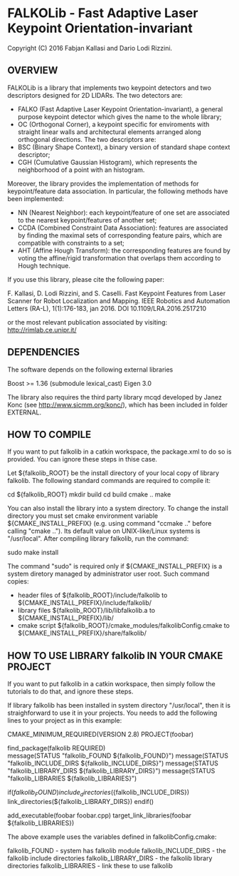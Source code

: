 # FALKOLib - Fast Adaptive Laser Keypoint Orientation-invariant
Copyright (C) 2016 Fabjan Kallasi and Dario Lodi Rizzini.


## OVERVIEW

FALKOLib is a library that implements two keypoint detectors 
and two descriptors designed for 2D LIDARs.
The two detectors are:
- FALKO (Fast Adaptive Laser Keypoint Orientation-invariant), a 
  general purpose keypoint detector which gives the name to 
  the whole library;
- OC (Orthogonal Corner), a keypoint specific for enviroments 
  with straight linear walls and architectural elements 
  arranged along orthogonal directions.
The two descriptors are:
- BSC (Binary Shape Context), a binary version of standard 
  shape context descriptor;
- CGH (Cumulative Gaussian Histogram), which represents the 
  neighborhood of a point with an histogram.

Moreover, the library provides the implementation of methods 
for keypoint/feature data association. 
In particular, the following methods have been implemented:
- NN (Nearest Neighbor): each keypoint/feature of one set 
  are associated to the nearest keypoint/features of another set;
- CCDA (Combined Constraint Data Association): features are 
  associated by finding the maximal sets of corresponding
  feature pairs, which are compatible with constraints to 
  a set;
- AHT (Affine Hough Transform): the corresponding features
  are found by voting the affine/rigid transformation 
  that overlaps them according to Hough technique.

If you use this library, please cite the following paper: 

F. Kallasi, D. Lodi Rizzini, and S. Caselli. 
Fast Keypoint Features from Laser Scanner for Robot Localization and Mapping. 
IEEE Robotics and Automation Letters (RA-L), 1(1):176-183, jan 2016. 
DOI 10.1109/LRA.2016.2517210

or the most relevant publication associated by visiting: 
http://rimlab.ce.unipr.it/


## DEPENDENCIES

The software depends on the following external libraries

Boost >= 1.36 (submodule lexical_cast)
Eigen 3.0 

The library also requires the third party library mcqd
developed by Janez Konc (see http://www.sicmm.org/konc/), 
which has been included in folder EXTERNAL.


## HOW TO COMPILE
If you want to put falkolib in a catkin workspace, the package.xml to do so is provided.
You can ignore these steps in thise case.

Let ${falkolib_ROOT} be the install directory of your local copy 
of library falkolib. 
The following standard commands are required to compile it:

  cd ${falkolib_ROOT}
  mkdir build
  cd build
  cmake ..
  make

You can also install the library into a system directory. 
To change the install directory you must set cmake environment
variable ${CMAKE_INSTALL_PREFIX} (e.g. using command "ccmake .."
before calling "cmake .."). 
Its default value on UNIX-like/Linux systems is "/usr/local".
After compiling library falkolib, run the command:

  sudo make install

The command "sudo" is required only if ${CMAKE_INSTALL_PREFIX} 
is a system diretory managed by administrator user root.
Such command copies:
- header files of ${falkolib_ROOT}/include/falkolib to
   ${CMAKE_INSTALL_PREFIX}/include/falkolib/
- library files ${falkolib_ROOT}/lib/libfalkolib.a to
   ${CMAKE_INSTALL_PREFIX}/lib/
- cmake script ${falkolib_ROOT}/cmake_modules/falkolibConfig.cmake to
   ${CMAKE_INSTALL_PREFIX}/share/falkolib/


## HOW TO USE LIBRARY falkolib IN YOUR CMAKE PROJECT

If you want to put falkolib in a catkin workspace, then simply follow the tutorials to do that, 
and ignore these steps.

If library falkolib has been installed in system directory "/usr/local",
then it is straighforward to use it in your projects.
You needs to add the following lines to your project as in this example:


CMAKE_MINIMUM_REQUIRED(VERSION 2.8)
PROJECT(foobar)

find_package(falkolib REQUIRED)  
message(STATUS "falkolib_FOUND ${falkolib_FOUND}")
message(STATUS "falkolib_INCLUDE_DIRS ${falkolib_INCLUDE_DIRS}")
message(STATUS "falkolib_LIBRARY_DIRS ${falkolib_LIBRARY_DIRS}")
message(STATUS "falkolib_LIBRARIES ${falkolib_LIBRARIES}")

if(${falkolib_FOUND}) 
  include_directories(${falkolib_INCLUDE_DIRS})
  link_directories(${falkolib_LIBRARY_DIRS})
endif()

add_executable(foobar foobar.cpp)
target_link_libraries(foobar ${falkolib_LIBRARIES})

The above example uses the variables defined in falkolibConfig.cmake:

  falkolib_FOUND - system has falkolib module
  falkolib_INCLUDE_DIRS - the falkolib include directories
  falkolib_LIBRARY_DIRS - the falkolib library directories
  falkolib_LIBRARIES - link these to use falkolib


